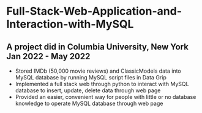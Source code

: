 # Full-Stack-Web-Application-and-Interaction-with-MySQL
## A project did in Columbia University, New York Jan 2022 - May 2022
- Stored IMDb (50,000 movie reviews) and ClassicModels data into MySQL database by running MySQL script files in Data Grip
- Implemented a full stack web through python to interact with MySQL database to insert, update, delete data through web page
- Provided an easier, convenient way for people with little or no database knowledge to operate MySQL database through web page
